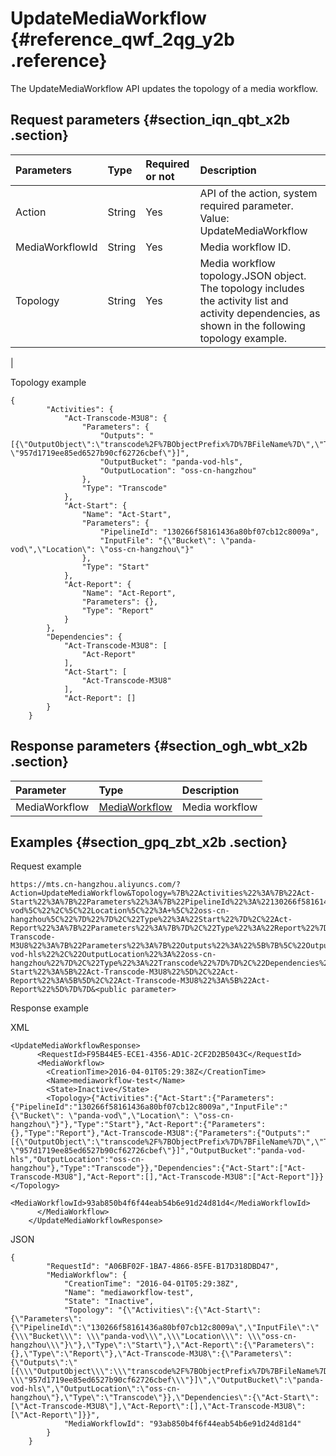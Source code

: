 # UpdateMediaWorkflow {#reference_qwf_2qg_y2b .reference}

The UpdateMediaWorkflow API updates the topology of a media workflow.

## Request parameters {#section_iqn_qbt_x2b .section}

|Parameters|Type|Required or not|Description|
|:---------|:---|:--------------|:----------|
|Action|String|Yes|API of the action, system required parameter. Value: UpdateMediaWorkflow|
|MediaWorkflowId|String|Yes|Media workflow ID.|
|Topology|String|Yes|Media workflow topology.JSON object. The topology includes the activity list and activity dependencies, as shown in the following topology example.

|

Topology example

```
{
        "Activities": {
            "Act-Transcode-M3U8": {
                "Parameters": {
                    "Outputs": "[{\"OutputObject\":\"transcode%2F%7BObjectPrefix%7D%7BFileName%7D\",\"TemplateId\": \"957d1719ee85ed6527b90cf62726cbef\"}]",
                    "OutputBucket": "panda-vod-hls",
                    "OutputLocation": "oss-cn-hangzhou"
                },
                "Type": "Transcode"
            },
            "Act-Start": {
                "Name": "Act-Start",
                "Parameters": {
                    "PipelineId": "130266f58161436a80bf07cb12c8009a",
                    "InputFile": "{\"Bucket\": \"panda-vod\",\"Location\": \"oss-cn-hangzhou\"}"
                },
                "Type": "Start"
            },
            "Act-Report": {
                "Name": "Act-Report",
                "Parameters": {},
                "Type": "Report"
            }
        },
        "Dependencies": {
            "Act-Transcode-M3U8": [
                "Act-Report"
            ],
            "Act-Start": [
                "Act-Transcode-M3U8"
            ],
            "Act-Report": []
        }
    }
```

## Response parameters {#section_ogh_wbt_x2b .section}

|Parameter|Type|Description|
|:--------|:---|:----------|
|MediaWorkflow|[MediaWorkflow](https://help.aliyun.com/document_detail/29251.html#MediaWorkflow)|Media workflow|

## Examples {#section_gpq_zbt_x2b .section}

Request example

```
https://mts.cn-hangzhou.aliyuncs.com/?Action=UpdateMediaWorkflow&Topology=%7B%22Activities%22%3A%7B%22Act-Start%22%3A%7B%22Parameters%22%3A%7B%22PipelineId%22%3A%22130266f58161436a80bf07cb12c8009a%22%2C%22InputFile%22%3A%22%7B%5C%22Bucket%5C%22%3A+%5C%22panda-vod%5C%22%2C%5C%22Location%5C%22%3A+%5C%22oss-cn-hangzhou%5C%22%7D%22%7D%2C%22Type%22%3A%22Start%22%7D%2C%22Act-Report%22%3A%7B%22Parameters%22%3A%7B%7D%2C%22Type%22%3A%22Report%22%7D%2C%22Act-Transcode-M3U8%22%3A%7B%22Parameters%22%3A%7B%22Outputs%22%3A%22%5B%7B%5C%22OutputObject%5C%22%3A%5C%22transcode%252F%257BObjectPrefix%257D%257BFileName%257D%5C%22%2C%5C%22TemplateId%5C%22%3A+%5C%22957d1719ee85ed6527b90cf62726cbef%5C%22%7D%5D%22%2C%22OutputBucket%22%3A%22panda-vod-hls%22%2C%22OutputLocation%22%3A%22oss-cn-hangzhou%22%7D%2C%22Type%22%3A%22Transcode%22%7D%7D%2C%22Dependencies%22%3A%7B%22Act-Start%22%3A%5B%22Act-Transcode-M3U8%22%5D%2C%22Act-Report%22%3A%5B%5D%2C%22Act-Transcode-M3U8%22%3A%5B%22Act-Report%22%5D%7D%7D&<public parameter>
```

Response example

XML

```
<UpdateMediaWorkflowResponse> 
      <RequestId>F95B44E5-ECE1-4356-AD1C-2CF2D2B5043C</RequestId>  
      <MediaWorkflow> 
        <CreationTime>2016-04-01T05:29:38Z</CreationTime>  
        <Name>mediaworkflow-test</Name>  
        <State>Inactive</State>  
        <Topology>{"Activities":{"Act-Start":{"Parameters":{"PipelineId":"130266f58161436a80bf07cb12c8009a","InputFile":"{\"Bucket\": \"panda-vod\",\"Location\": \"oss-cn-hangzhou\"}"},"Type":"Start"},"Act-Report":{"Parameters":{},"Type":"Report"},"Act-Transcode-M3U8":{"Parameters":{"Outputs":"[{\"OutputObject\":\"transcode%2F%7BObjectPrefix%7D%7BFileName%7D\",\"TemplateId\": \"957d1719ee85ed6527b90cf62726cbef\"}]","OutputBucket":"panda-vod-hls","OutputLocation":"oss-cn-hangzhou"},"Type":"Transcode"}},"Dependencies":{"Act-Start":["Act-Transcode-M3U8"],"Act-Report":[],"Act-Transcode-M3U8":["Act-Report"]}}</Topology>  
        <MediaWorkflowId>93ab850b4f6f44eab54b6e91d24d81d4</MediaWorkflowId> 
      </MediaWorkflow> 
    </UpdateMediaWorkflowResponse>
```

JSON

```
{
        "RequestId": "A06BF02F-1BA7-4866-85FE-B17D318DBD47",
        "MediaWorkflow": {
            "CreationTime": "2016-04-01T05:29:38Z",
            "Name": "mediaworkflow-test",
            "State": "Inactive",
            "Topology": "{\"Activities\":{\"Act-Start\":{\"Parameters\":{\"PipelineId\":\"130266f58161436a80bf07cb12c8009a\",\"InputFile\":\"{\\\"Bucket\\\": \\\"panda-vod\\\",\\\"Location\\\": \\\"oss-cn-hangzhou\\\"}\"},\"Type\":\"Start\"},\"Act-Report\":{\"Parameters\":{},\"Type\":\"Report\"},\"Act-Transcode-M3U8\":{\"Parameters\":{\"Outputs\":\"[{\\\"OutputObject\\\":\\\"transcode%2F%7BObjectPrefix%7D%7BFileName%7D\\\",\\\"TemplateId\\\": \\\"957d1719ee85ed6527b90cf62726cbef\\\"}]\",\"OutputBucket\":\"panda-vod-hls\",\"OutputLocation\":\"oss-cn-hangzhou\"},\"Type\":\"Transcode\"}},\"Dependencies\":{\"Act-Start\":[\"Act-Transcode-M3U8\"],\"Act-Report\":[],\"Act-Transcode-M3U8\":[\"Act-Report\"]}}",
            "MediaWorkflowId": "93ab850b4f6f44eab54b6e91d24d81d4"
        }
    }
```

